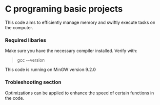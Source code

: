 # C programing basic projects

This code aims to efficiently manage memory and swiftly execute tasks on the computer.

### **Required libaries**
Make sure you have the necessary compiler installed. Verify with:
>gcc --version


This code is running on MinGW version 9.2.0

### **Trobleshooting section**
Optimizations can be applied to enhance the speed of certain functions in the code.

